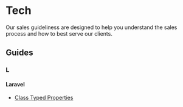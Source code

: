 # Tech

Our sales guideliness are designed to help you understand the sales process and how to best serve our clients.

## Guides

### L

#### Laravel

- [Class Typed Properties](laravel/class-typed-properties)
